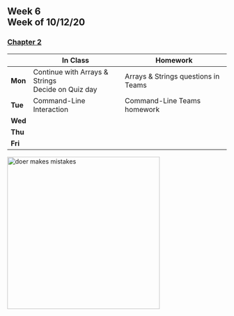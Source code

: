 <meta http-equiv="refresh" content="300"/>

## Week 6<br>Week of 10/12/20  

### [Chapter 2](/ap/curriculum/2)  

  |       |In Class               |Homework   |
  |-------|---------              |---------  |
  |**Mon**|Continue with Arrays & Strings<br>Decide on Quiz day |Arrays & Strings questions in Teams |
  |**Tue**|Command-Line Interaction |Command-Line Teams homework |
  |**Wed**| | |
  |**Thu**| | |
  |**Fri**| | |

<img src="https://pbs.twimg.com/media/DpkBAHyXUAAZgbi.jpg" alt="doer makes mistakes" height="350">



<!-- ## Schedule for week of 9/30/19 - [Chapter 2](/ap/curriculum/2)

  - **Mon:** [Cash](https://docs.cs50.net/2019/ap/problems/cash/cash.html) due by class if not finished and turned in Friday
    - Go over compiling
    - HW: Read over the Compiling and Arrays & Strings reference sheets and watch the [lecture video](https://video.cs50.net/2018/fall/lectures/2?t=0m53s) on compiling for review (thru 12m 3s)
  - **Tue:** PUZZLES
  - **Wed:** Arrays & Strings
    - HW: 
      - Watch the [Arrays Short](https://www.youtube.com/watch?v=mISkNAfWl8k)
      - Review Arrays & Strings reference sheet & read over Typecsting and Command-Line Interaction
      - Review the [lecture video starting here](https://video.cs50.net/2018/fall/lectures/2?t=29m4s) on arrays through 52m 15s (appx) if you would like
  - **Thu:** Cont with Arrays & Strings; start on Typecasting and Command-Line Interaction
    - HW:
      - Review Arrays & Strings
      - Answer questions in OneNote Homework section - Arrays & Strings HW
  - **Fri:** Go over Strings
    - HW: Watch short on [Command line](https://www.youtube.com/watch?v=thL7ILwRNMM) so we can start on that Monday

  - **Looking forward:** Quiz next Tuesday on Ch 2 so far -->